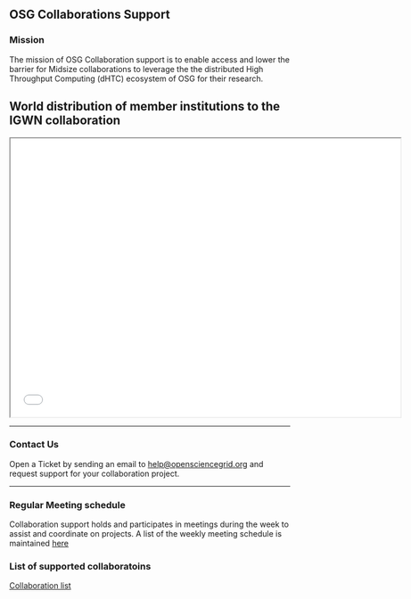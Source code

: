 ## OSG Collaborations Support


### Mission

The mission of OSG Collaboration support is to enable access and lower the barrier for Midsize collaborations to leverage the
the distributed High Throughput Computing (dHTC) ecosystem of OSG for their research.

## World distribution of member institutions to the IGWN collaboration

<iframe src="igwn-institutes.html" height="500" width="700"></iframe>


***

### Contact Us

Open a Ticket by sending an email to help@opensciencegrid.org and request support for your collaboration project.

***

### Regular Meeting schedule

Collaboration support holds and participates in meetings during the week to assist and coordinate on projects. A list of the weekly meeting schedule is maintained [here](misc/meeting-schedule.md)

### List of supported collaboratoins

[Collaboration list](projects/project-list.md)


